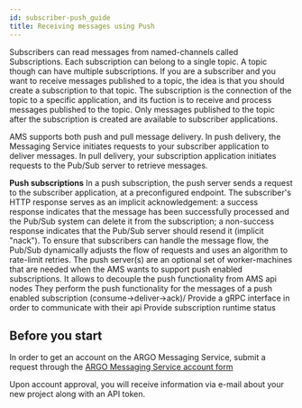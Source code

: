 ```yaml
---
id: subscriber-push_guide
title: Receiving messages using Push
---
```


Subscribers can read messages from named-channels called Subscriptions.  Each subscription can belong to a single topic. A topic though can have multiple subscriptions. 
If you are a subscriber and you want to receive messages published to a topic, the idea is that you should create a subscription to that topic. 
The subscription is the connection of the topic to a specific application, and its fuction is to receive and process messages published to the topic. 
Only messages published to the topic after the subscription is created are available to subscriber applications. 

AMS supports both push and pull message delivery. In push delivery, the Messaging Service initiates requests to your subscriber application to deliver messages. 
In pull delivery, your subscription application initiates requests to the Pub/Sub server to retrieve messages.

**Push subscriptions**
In a push subscription, the push server sends a request to the subscriber application, at a preconfigured endpoint. The subscriber's HTTP response serves as an implicit acknowledgement: a success response indicates that the message has been successfully processed and the Pub/Sub system can delete it from the subscription; a non-success response indicates that the Pub/Sub server should resend it (implicit "nack"). To ensure that subscribers can handle the message flow, the Pub/Sub dynamically adjusts the flow of requests and uses an algorithm to rate-limit retries. The push server(s) are an optional set of worker-machines that are needed when the AMS wants to support push enabled subscriptions. It allows to decouple the push functionality from AMS api nodes They perform the push functionality for the messages of a push enabled subscription (consume->deliver→ack)/ Provide a gRPC interface in order to communicate with their api Provide subscription runtime status
## Before you start

In order to get an account on the ARGO Messaging Service, submit a request through the [ARGO Messaging Service account form](https://docs.google.com/forms/d/e/1FAIpQLScfMCYPkUqUa5lT046RK1yCR4yn6M96WbgD5DMlNJ-zRFHSRA/viewform)

Upon account approval, you will receive information via e-mail about your new project along with an API token.

